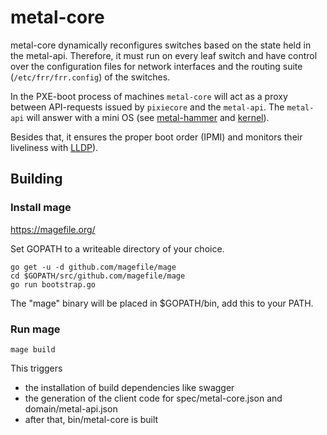 # metal-core

metal-core dynamically reconfigures switches based on the state held in the metal-api. Therefore, it must run on every leaf switch and have control over the configuration files for network interfaces and the routing suite (`/etc/frr/frr.config`) of the switches.

In the PXE-boot process of machines `metal-core` will act as a proxy between API-requests issued by `pixiecore` and the `metal-api`. The `metal-api` will answer with a mini OS (see [metal-hammer](https://github.com/metal-stack/metal-hammer) and [kernel](https://github.com/metal-stack/kernel)).

Besides that, it ensures the proper boot order (IPMI) and monitors their liveliness with [LLDP](https://github.com/metal-stack/go-lldpd)).

## Building

### Install mage

https://magefile.org/

Set GOPATH to a writeable directory of your choice.

```
go get -u -d github.com/magefile/mage
cd $GOPATH/src/github.com/magefile/mage
go run bootstrap.go
```

The "mage" binary will be placed in $GOPATH/bin, add this to your PATH.

### Run mage

```
mage build
```

This triggers
* the installation of build dependencies like swagger
* the generation of the client code for spec/metal-core.json and domain/metal-api.json
* after that, bin/metal-core is built

